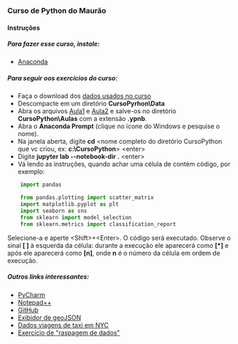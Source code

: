 ### Curso de Python do Maurão
#### Instruções

##### Para fazer esse curso, instale:
- [Anaconda](https://www.anaconda.com/distribution/)

##### Para seguir oos exercícios do curso:

- Faça o download dos [dados usados no curso](https://drive.google.com/open?id=15f1t4fGEFA7ZK_N2S_4rse-T-IGg_xjV)
- Descompacte em um diretório **CursoPyrhon\Data**
- Abra os arquivos [Aula1](https://github.com/assismauro/CursoPython/blob/master/aula1.ipynb) e [Aula2](https://github.com/assismauro/CursoPython/blob/master/aula2.ipynb) e salve-os no diretório **CursoPython\Aulas** com a extensão **.ypnb**.
- Abra o **Anaconda Prompt** (clique no ícone do Windows e pesquise o nome).
- Na janela aberta, digite **cd** <nome completo do diretório CursoPython que vc criou, ex: **c:\CursoPython**> \<enter>
- Digite  **jupyter lab --notebook-dir .** \<enter>
- Vá lendo as instruções, quando achar uma célula de contém código, por exemplo:

```python
    import pandas

    from pandas.plotting import scatter_matrix
    import matplotlib.pyplot as plt
    import seaborn as sns
    from sklearn import model_selection
    from sklearn.metrics import classification_report
```
Selecione-a e aperte \<Shift>+\<Enter>. O código será executado. Observe o sinal **[ ]** à esquerda da célula: durante a execução ele aparecerá como **[*]** e após ele aparecerá como **[n]**, onde **n** é o número da célula em ordem de execução.

##### Outros links interessantes:

- [PyCharm](https://www.jetbrains.com/pycharm/download/download-thanks.html?platform=windows&code=PCC)
- [Notepad++](https://notepad-plus-plus.org/repository/7.x/7.0/npp.7.Installer.x64.exe)
- [GitHub](http://github.com)
- [Exibidor de geoJSON](http://geojson.io/)
- [Dados viagens de taxi em NYC](https://www1.nyc.gov/site/tlc/about/tlc-trip-record-data.page)
- [Exercício de "raspagem de dados"](https://github.com/juditecypreste/Scraper-Oscar/blob/master/Scraper%20Oscar.ipynb)

